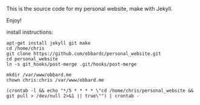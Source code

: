 This is the source code for my personal website, make with Jekyll.

Enjoy!


install instructions:

```
apt-get install jekyll git make
cd /home/chris
git clone https://github.com/obbardc/personal_website.git
cd personal_website
ln -s git_hooks/post-merge .git/hooks/post-merge

mkdir /var/www/obbard.me
chown chris:chris /var/www/obbard.me

(crontab -l && echo "*/5 * * * * \"cd /home/chris/personal_website && git pull > /dev/null 2>&1 || true\"") | crontab -

```
